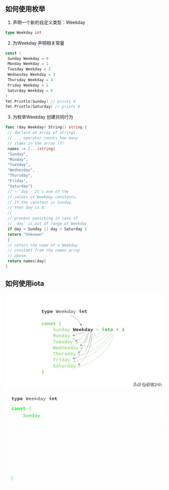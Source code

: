 
## 如何使用枚举
1. 声明一个新的自定义类型：Weekday
```go
type Weekday int
```

2. 为Weekday 声明相关常量

```go
const (
 Sunday Weekday = 0
 Monday Weekday = 1
 Tuesday Weekday = 2
 Wednesday Weekday = 3
 Thursday Weekday = 4
 Friday Weekday = 5
 Saturday Weekday = 6
)
fmt.Println(Sunday) // prints 0
fmt.Println(Saturday) // prints 6
```

3. 为枚举Weekday 创建共同行为
```go
func (day Weekday) String() string {
 // declare an array of strings
 // ... operator counts how many
 // items in the array (7)
 names := [...]string{
 "Sunday", 
 "Monday", 
 "Tuesday", 
 "Wednesday",
 "Thursday", 
 "Friday", 
 "Saturday"}
 // → `day`: It's one of the
 // values of Weekday constants. 
 // If the constant is Sunday,
 // then day is 0.
 //
 // prevent panicking in case of
 // `day` is out of range of Weekday
 if day < Sunday || day > Saturday {
 return "Unknown"
 }
 // return the name of a Weekday
 // constant from the names array 
 // above.
 return names[day]
}
```

## 如何使用iota
![](../img/go/enum-1.jpg)
![](../img/go/enum-2.gif)
